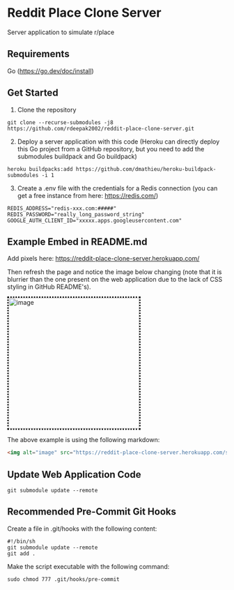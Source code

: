 # Reddit Place Clone Server

Server application to simulate r/place

## Requirements
Go (https://go.dev/doc/install)

## Get Started

1. Clone the repository

```shell
git clone --recurse-submodules -j8 https://github.com/rdeepak2002/reddit-place-clone-server.git
```

2. Deploy a server application with this code (Heroku can directly deploy this Go project from a GitHub repository, but you need to add the submodules buildpack and Go buildpack)

```shell
heroku buildpacks:add https://github.com/dmathieu/heroku-buildpack-submodules -i 1
```

3. Create a .env file with the credentials for a Redis connection (you can get a free instance from here: https://redis.com/)

```dotenv
REDIS_ADDRESS="redis-xxx.com:#####"
REDIS_PASSWORD="really_long_password_string"
GOOGLE_AUTH_CLIENT_ID="xxxxx.apps.googleusercontent.com"
```

## Example Embed in README.md

Add pixels here: https://reddit-place-clone-server.herokuapp.com/

Then refresh the page and notice the image below changing (note that it is blurrier than the one present on the web application due to the lack of CSS styling in GitHub README's).

<img alt="image" src="https://reddit-place-clone-server.herokuapp.com/static/image.png" style="border: dotted black; width: 300px; height: 300px; image-rendering: pixelated; image-rendering: -moz-crisp-edges; image-rendering: crisp-edges;"/> 

The above example is using the following markdown:

```markdown
<img alt="image" src="https://reddit-place-clone-server.herokuapp.com/static/image.png" style="border: dotted black; width: 300px; height: 300px; image-rendering: pixelated; image-rendering: -moz-crisp-edges; image-rendering: crisp-edges;"/> 
```

## Update Web Application Code

```shell
git submodule update --remote 
```

## Recommended Pre-Commit Git Hooks

Create a file in .git/hooks with the following content:

```shell
#!/bin/sh
git submodule update --remote
git add .
```

Make the script executable with the following command:

```shell
sudo chmod 777 .git/hooks/pre-commit
```